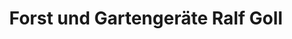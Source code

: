 ---
title: "Forst und Gartengeräte Ralf Goll"
url: /steinbach-hallenberg/forst-und-gartengeraete-ralf-goll/
shop: Eisenwaren
---